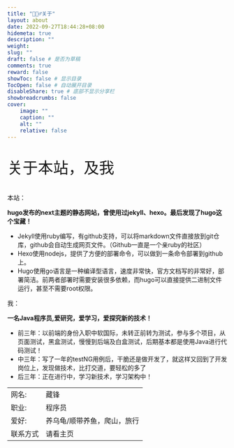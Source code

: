```yaml
---
title: "🙋🏻‍♂️关于"
layout: about
date: 2022-09-27T18:44:28+08:00
hidemeta: true
description: ""
weight:
slug: ""
draft: false # 是否为草稿
comments: true
reward: false
showToc: false # 显示目录
TocOpen: false # 自动展开目录
disableShare: true # 底部不显示分享栏
showbreadcrumbs: false
cover:
    image: ""
    caption: ""
    alt: ""
    relative: false
---
```




<p style="font-size: 35px;">关于本站，及我</p>

本站：

**hugo发布的next主题的静态网站，曾使用过jekyll、hexo。最后发现了hugo这个宝藏！**

-   Jekyll使用ruby编写，有github支持，可以将markdown文件直接放到git仓库，github会自动生成网页文件。（Github一直是一个亲ruby的社区）
-   Hexo使用nodejs，提供了方便的部署命令，可以做到一条命令部署到github上。
-   Hugo使用go语言是一种编译型语言，速度非常快，官方文档写的非常好，部署简洁。前两者部署时需要安装很多依赖，而hugo可以直接提供二进制文件运行，甚至不需要root权限。

我：

**一名Java程序员,爱研究，爱学习，爱探究新的技术！**

- 前三年：以前端的身份入职中软国际，未转正前转为测试，参与多个项目，从页面测试，黑盒测试，慢慢到后端及白盒测试，后期基本都是使用Java进行代码测试！
- 中三年：写了一年的testNG用例后，干脆还是做开发了，就这样又回到了开发岗位上，发现做技术，比打交道，要轻松的多了
- 后三年：正在进行中，学习新技术，学习架构中！


|           |                    |
| --------- | ------------------ |
| 网名:     | 藏锋         |
| 职业:     | 程序员             |
| 爱好:     | 养乌龟/顺带养鱼，爬山，旅行|
|联系方式| 请看主页 |
